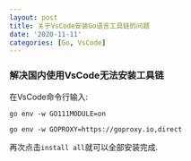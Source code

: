 ```yaml
---
layout: post
title: 关于VsCode安装Go语言工具链的问题
date: '2020-11-11'
categories: [Go, VsCode]
---
```


### 解决国内使用VsCode无法安装工具链

在VsCode命令行输入:

```shell
go env -w GO111MODULE=on

go env -w GOPROXY=https://goproxy.io,direct
```

再次点击`install all`就可以全部安装完成.

